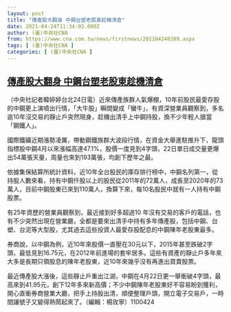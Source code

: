 ```yaml
---
layout: post
title: "傳產股大翻身 中鋼台塑老股東趁機清倉"
date: 2021-04-24T11:34:03.000Z
author: (臺)中央社CNA
from: https://www.cna.com.tw/news/firstnews/202104240209.aspx
tags: [ (臺)中央社CNA ]
categories: [ (臺)中央社CNA ]
---
```

<!--1619264043000-->
[傳產股大翻身 中鋼台塑老股東趁機清倉](https://www.cna.com.tw/news/firstnews/202104240209.aspx)
------

<div>
<div></div><div class="paragraph"><p>（中央社記者韓婷婷台北24日電）近來傳產族群人氣爆棚，10年前股民最愛存股的中鋼更上演噴出行情，「大牛股」瞬間變成「蠻牛」，有資深營業員觀察到，多名逾10年沒交易的靜止戶突然現身，趁機出清手上中鋼持股，換不少年輕人搶當「鋼鐵人」。</p><p>國際鐵礦近期漲勢凌厲，帶動鋼鐵族群大波段行情，在資金大舉進駐推升下，龍頭指標股中鋼4月以來漲幅高達47.1%，股價一度見到4字頭，22日單日成交量更爆出54萬張天量，周量也來到193萬張，均創下歷年之最。</p><p>依據集保結算所統計資料，近10年全台股民的庫存排行榜中，中鋼名列第一，從持股人數來看，持有中鋼仟股以上的股民從2011年的72萬人，成長至2020年的73 萬人，目前中鋼股東已來到110萬人，換算下來，每10名股民中就有一人持有中鋼股票。</p><p>有25年資歷的營業員觀察到，最近接到好多超過10 年沒有交易的客戶的電話，也有不少突然出現在營業廳，全都是要來出清手中持有多年傳產股，包括中鋼、台塑、台泥等大型股，尤其過去這些投資人最愛存股配息的中鋼陳年老股東最多。</p><p>券商說，以中鋼為例，近10年來股價一直壓在30元以下，2015年甚至跌破2字頭，最低見到16.75元，在2012年前進場的套牢居多。這些有資產的靜止戶多年來大多是長期只領股息的陳年老股東，近10年來幾乎沒有再進出買賣股票。</p><p>最近傳產股大漲後，這些靜止戶重出江湖，中鋼在4月22日更一舉衝破4字頭，最高來到41.95元，創下12年多來新高價；不少中鋼陳年老股東好不容易盼到獲利，開心直衝券商營業大廳，把手上持股出清，順便整理戶頭，開立電子交易戶，一時間讓號子又變得熱鬧起來了。（編輯：楊玫寧）1100424</p></div>
</div>
